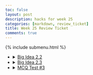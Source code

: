 ```yaml
---
toc: false
layout: post
description: hacks for week 25
categories: [markdown, review_ticket]
title: Week 25 Review Ticket
comments: true
---
```

{% include submenu.html %}
<ul>
    <li>
        <details closed>
            <summary><a href="{{site.baseurl}}/CS_Swag/jupyter/compression">Big Idea 2.2</a></summary>
                <ul>
                    <li>Notes/Questions answered example</li>
                    <img src="">
                    <li>Hacks example</li>
                    <img src="">
                </ul>
        </details>
    </li>
    <li>
        <details closed>
            <summary><a href="{{site.baseurl}}/CS_Swag/jupyter/pandas">Big Idea 2.3</a></summary>
                <ul>
                    <li>Notes/Questions answered example</li>
                    <img src="">
                    <li>Hacks example</li>
                    <img src="">
                    <li>Can use different data sets for my CPT instead of inventory, more like my first project involving video game data.</li>
                </ul>
        </details>
    </li>
    <li>
        <details closed>
            <summary><a href="{{site.baseurl}}/CS_Swag/markdown/hacks/2023/03/07/mcq3.html">MCQ Test #3</a></summary>
            <ul>
                <li>Score: 44/50</li>
                <img src="{{site.baseurl}}/CS_Swag/images/mcq3score.png">
                <li>Example of corrected problem</li>
                <img src="{{site.baseurl}}/CS_Swag/images/Q40Correction.png">
            </ul>
        </details>
    </li>
</ul>